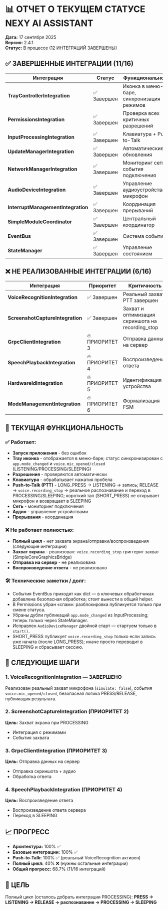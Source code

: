 # 📊 ОТЧЕТ О ТЕКУЩЕМ СТАТУСЕ NEXY AI ASSISTANT

**Дата:** 17 сентября 2025  
**Версия:** 2.4.1  
**Статус:** В процессе (12 ИНТЕГРАЦИЙ ЗАВЕРШЕНЫ)

## ✅ **ЗАВЕРШЕННЫЕ ИНТЕГРАЦИИ (11/16)**

| **Интеграция** | **Статус** | **Функциональность** |
|----------------|------------|---------------------|
| **TrayControllerIntegration** | ✅ Завершен | Иконка в меню-баре, синхронизация режимов |
| **PermissionsIntegration** | ✅ Завершен | Проверка всех критичных разрешений |
| **InputProcessingIntegration** | ✅ Завершен | Клавиатура + Push-to-Talk |
| **UpdateManagerIntegration** | ✅ Завершен | Автоматические обновления |
| **NetworkManagerIntegration** | ✅ Завершен | Мониторинг сети, события подключения |
| **AudioDeviceIntegration** | ✅ Завершен | Управление аудиоустройствами, микрофон |
| **InterruptManagementIntegration** | ✅ Завершен | Координация прерываний |
| **SimpleModuleCoordinator** | ✅ Завершен | Центральный координатор |
| **EventBus** | ✅ Завершен | Система событий |
| **StateManager** | ✅ Завершен | Управление состоянием |

## ❌ **НЕ РЕАЛИЗОВАННЫЕ ИНТЕГРАЦИИ (6/16)**

| **Интеграция** | **Приоритет** | **Критичность** |
|----------------|---------------|-----------------|
| **VoiceRecognitionIntegration** | ✅ Завершен | Реальный захват, PTT завершен |
| **ScreenshotCaptureIntegration** | ✅ Завершен | Захват и оптимизация скриншота на recording_stop |
| **GrpcClientIntegration** | 🔥 ПРИОРИТЕТ 3 | Отправка данных на сервер |
| **SpeechPlaybackIntegration** | 🔥 ПРИОРИТЕТ 4 | Воспроизведение ответа |
| **HardwareIdIntegration** | 🔥 ПРИОРИТЕТ 5 | Идентификация устройства |
| **ModeManagementIntegration** | 🔥 ПРИОРИТЕТ 6 | Формализация FSM |

## 🎯 **ТЕКУЩАЯ ФУНКЦИОНАЛЬНОСТЬ**

### **✅ Работает:**
- **Запуск приложения** - без ошибок
- **Tray иконка** - отображается в меню-баре; статус синхронизирован с `app.mode_changed` и `voice.mic_opened/closed` (LISTENING/PROCESSING/SLEEPING)
- **Разрешения** - проверяются автоматически
- **Клавиатура** - обрабатывает нажатия пробела
- **Push-to-Talk (PTT)** - LONG_PRESS → LISTENING → запись; RELEASE → `voice.recording_stop` → реальное распознавание и переход в PROCESSING/SLEEPING; короткий тап (SHORT_PRESS) не открывает микрофон и возвращает в SLEEPING
- **Сеть** - мониторинг подключения
- **Аудио** - управление устройствами
- **Прерывания** - координация

### **❌ Не работает полностью:**
- **Полный цикл** - нет захвата экрана/отправки/воспроизведения (следующие интеграции)
- **Захват экрана** - реализован: `voice.recording_stop` триггерит захват (SimpleCoreGraphicsBridge)
- **Отправка на сервер** - не реализована
- **Воспроизведение ответа** - не реализовано

### **🛠 Технические заметки / долг:**
- События EventBus приходят как dict — в ключевых обработчиках добавлена безопасная обработка; стоит вынести в общий helper.
- В Permissions убран «спам»: разблокировка публикуется только при смене статуса.
- Убраны дубли публикаций `app.mode_changed` из InputProcessing; теперь только через StateManager.
- Исправлен `AudioDeviceManager` двойной старт — стартуем только в `start()`.
- SHORT_PRESS публикует `voice.recording_stop` только если запись уже начата (после LONG_PRESS); иначе просто переводит в SLEEPING и сбрасывает сессию.

## 🚀 **СЛЕДУЮЩИЕ ШАГИ**

### **1. VoiceRecognitionIntegration** — ЗАВЕРШЕНО
Реализован реальный захват микрофона (`simulate: false`), события `voice.mic_opened/closed`, безопасная логика PRESS/RELEASE, публикация результата.

### **2. ScreenshotCaptureIntegration** (ПРИОРИТЕТ 2)
**Цель:** Захват экрана при PROCESSING
- Интеграция с режимами
- События захвата

### **3. GrpcClientIntegration** (ПРИОРИТЕТ 3)
**Цель:** Отправка данных на сервер
- Отправка скриншота + аудио
- Обработка ответа

### **4. SpeechPlaybackIntegration** (ПРИОРИТЕТ 4)
**Цель:** Воспроизведение ответа
- Воспроизведение ответа сервера
- Переход в SLEEPING

## 📈 **ПРОГРЕСС**

- **Архитектура:** 100% ✅
- **Базовые интеграции:** 100% ✅
- **Push-to-Talk:** 100% ✅ (реальный VoiceRecognition активен)
- **Полный цикл:** 40% ❌ (нужны остальные интеграции)
- **Общий прогресс:** 68.7% (11/16 интеграций)

## 🎯 **ЦЕЛЬ**

Полный цикл (осталось добрать интеграции PROCESSING):
**PRESS → LISTENING → RELEASE → распознавание → PROCESSING → SLEEPING**
